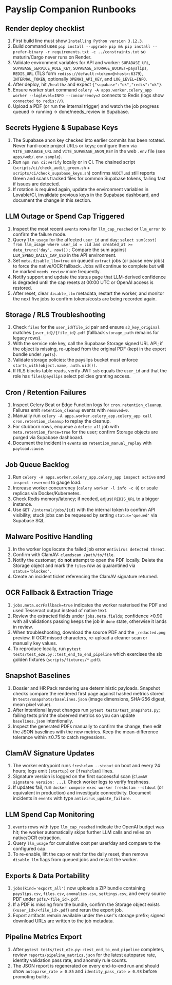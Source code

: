 # Payslip Companion Runbooks

## Render deploy checklist
1. First build line must show `Installing Python version 3.12.3.`
2. Build command uses `pip install --upgrade pip && pip install --prefer-binary -r requirements.txt -c ../constraints.txt` so maturin/Cargo never runs on Render.
3. Validate environment variables for API and worker: `SUPABASE_URL`, `SUPABASE_SERVICE_ROLE_KEY`, `SUPABASE_STORAGE_BUCKET=payslips`, `REDIS_URL` (TLS form `rediss://default:<token>@<host>:6379`), `INTERNAL_TOKEN`, optionally `OPENAI_API_KEY`, and `LOG_LEVEL=INFO`.
4. After deploy, hit `/healthz` and expect `{"supabase":"ok","redis":"ok"}`.
5. Ensure worker start command `celery -A apps.worker.celery_app worker --loglevel=INFO --concurrency=2` connects to Redis (logs show `connected to redis://`).
6. Upload a PDF (or run the internal trigger) and watch the job progress queued → running → done/needs_review in Supabase.

## Secrets Hygiene & Supabase Keys
1. The Supabase anon key checked into earlier commits has been rotated. Never hard-code project URLs or keys; configure them via `VITE_SUPABASE_URL` and `VITE_SUPABASE_ANON_KEY` in the web `.env` file (see `apps/web/.env.sample`).
2. Run `npm run ci:verify` locally or in CI. The chained script (`scripts/ci/check_audit_green.sh` + `scripts/ci/check_supabase_keys.sh`) confirms `AUDIT.md` still reports Green and scans tracked files for common Supabase tokens, failing fast if issues are detected.
3. If rotation is required again, update the environment variables in Lovable/CI, invalidate previous keys in the Supabase dashboard, and document the change in this section.

## LLM Outage or Spend Cap Triggered
1. Inspect the most recent `events` rows for `llm_cap_reached` or `llm_error` to confirm the failure mode.
2. Query `llm_usage` for the affected `user_id` and day: `select sum(cost) from llm_usage where user_id = :id and created_at >= date_trunc('day', now());` Compare the sum against `LLM_SPEND_DAILY_CAP_USD` in the API environment.
3. Set `meta.disable_llm=true` on queued `extract` jobs (or pause new jobs) to force the native/OCR fallback. Jobs will continue to complete but will be marked `needs_review` more frequently.
4. Notify support and update the status page that LLM-derived confidence is degraded until the cap resets at 00:00 UTC or OpenAI access is restored.
5. After reset, clear `disable_llm` metadata, restart the worker, and monitor the next five jobs to confirm tokens/costs are being recorded again.

## Storage / RLS Troubleshooting
1. Check `files` for the `user_id`/`file_id` pair and ensure `s3_key_original` matches `{user_id}/{file_id}.pdf` (fallback `storage_path` remains for legacy rows).
2. With the service role key, call the Supabase Storage signed URL API; if the object is missing, re-upload from the original PDF (kept in the export bundle under `/pdfs`).
3. Validate storage policies: the payslips bucket must enforce `starts_with(object.name, auth.uid())`.
4. If RLS blocks table reads, verify JWT `sub` equals the `user_id` and that the role has `files`/`payslips` select policies granting access.

## Cron / Retention Failures
1. Inspect Celery Beat or Edge Function logs for `cron.retention_cleanup`. Failures emit `retention_cleanup` events with `removed=0`.
2. Manually run `celery -A apps.worker.celery_app.celery_app call cron.retention_cleanup` to replay the cleanup.
3. For stubborn rows, enqueue a `delete_all` job with `meta.retention_force=true` for the user; confirm Storage objects are purged via Supabase dashboard.
4. Document the incident in `events` as `retention_manual_replay` with `payload.cause`.

## Job Queue Backlog
1. Run `celery -A apps.worker.celery_app.celery_app inspect active` and `inspect reserved` to gauge load.
2. Increase worker concurrency (`celery worker -l info -c 8`) or scale replicas via Docker/Kubernetes.
3. Check Redis memory/latency; if needed, adjust `REDIS_URL` to a bigger instance.
4. Use `GET /internal/jobs/{id}` with the internal token to confirm API visibility; stuck jobs can be requeued by setting `status='queued'` via Supabase SQL.

## Malware Positive Handling
1. In the worker logs locate the failed job error `Antivirus detected threat`.
2. Confirm with ClamAV: `clamdscan /path/to/file`.
3. Notify the customer; do **not** attempt to open the PDF locally. Delete the Storage object and mark the `files` row as quarantined via `status='blocked'`.
4. Create an incident ticket referencing the ClamAV signature returned.

## OCR Fallback & Extraction Triage
1. `jobs.meta.ocrFallback=true` indicates the worker rasterised the PDF and used Tesseract output instead of native text.
2. Review the extracted fields under `jobs.meta.fields`; confidence ≥0.90 with all validations passing keeps the job in `done` state, otherwise it lands in review.
3. When troubleshooting, download the source PDF and the `_redacted.png` preview. If OCR missed characters, re-upload a cleaner scan or manually key values.
4. To reproduce locally, run `pytest tests/test_e2e.py::test_end_to_end_pipeline` which exercises the six golden fixtures (`scripts/fixtures/*.pdf`).

## Snapshot Baselines
1. Dossier and HR Pack rendering use deterministic payloads. Snapshot checks compare the rendered first page against hashed metrics stored in `tests/snapshots/baselines.json` (image dimensions, SHA-256 digest, mean pixel value).
2. After intentional layout changes run `pytest tests/test_snapshots.py`; failing tests print the observed metrics so you can update `baselines.json` intentionally.
3. Inspect the generated PDFs manually to confirm the change, then edit the JSON baselines with the new metrics. Keep the mean-difference tolerance within ±0.75 to catch regressions.

## ClamAV Signature Updates
1. The worker entrypoint runs `freshclam --stdout` on boot and every 24 hours; logs emit `[startup]` or `[freshclam]` lines.
2. Signature version is logged on the first successful scan (`ClamAV signature version: ...`). Check worker logs to verify freshness.
3. If updates fail, run `docker compose exec worker freshclam --stdout` (or equivalent in production) and investigate connectivity. Document incidents in `events` with type `antivirus_update_failure`.

## LLM Spend Cap Monitoring
1. `events` rows with type `llm_cap_reached` indicate the OpenAI budget was hit; the worker automatically skips further LLM calls and relies on native/OCR extraction.
2. Query `llm_usage` for cumulative cost per user/day and compare to the configured cap.
3. To re-enable, lift the cap or wait for the daily reset, then remove `disable_llm` flags from queued jobs and restart the worker.
## Exports & Data Portability
1. `jobs(kind='export_all')` now uploads a ZIP bundle containing `payslips.csv`, `files.csv`, `anomalies.csv`, `settings.csv`, and every source PDF under `pdfs/<file_id>.pdf`.
2. If a PDF is missing from the bundle, confirm the Storage object exists (`<user_id>/<file_id>.pdf`) and rerun the export job.
3. Export artifacts remain available under the user's storage prefix; signed download URLs are written to the job metadata.

## Pipeline Metrics Export
1. After `pytest tests/test_e2e.py::test_end_to_end_pipeline` completes, review `reports/pipeline_metrics.json` for the latest autoparse rate, identity validation pass rate, and anomaly rule counts.
2. The JSON report is regenerated on every end-to-end run and should show `autoparse_rate ≥ 0.85` and `identity_pass_rate ≥ 0.98` before promoting builds.

